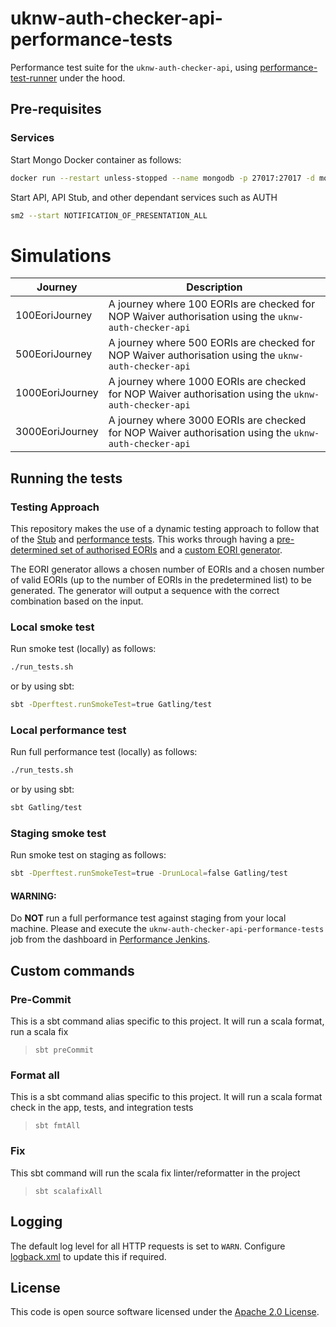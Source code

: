 
# uknw-auth-checker-api-performance-tests

Performance test suite for the `uknw-auth-checker-api`, using [performance-test-runner](https://github.com/hmrc/performance-test-runner) under the hood.

## Pre-requisites

### Services

Start Mongo Docker container as follows:

```bash
docker run --restart unless-stopped --name mongodb -p 27017:27017 -d mongo:5.0
```

Start API, API Stub, and other dependant services such as AUTH

```bash
sm2 --start NOTIFICATION_OF_PRESENTATION_ALL
```

# Simulations

| Journey         | Description                                                                                           |
|-----------------|-------------------------------------------------------------------------------------------------------|
| 100EoriJourney  | A journey where 100 EORIs are checked for NOP Waiver authorisation using the `uknw-auth-checker-api`  |
| 500EoriJourney  | A journey where 500 EORIs are checked for NOP Waiver authorisation using the `uknw-auth-checker-api`  |
| 1000EoriJourney | A journey where 1000 EORIs are checked for NOP Waiver authorisation using the `uknw-auth-checker-api` |
| 3000EoriJourney | A journey where 3000 EORIs are checked for NOP Waiver authorisation using the `uknw-auth-checker-api` |

## Running the tests

### Testing Approach

This repository makes the use of a dynamic testing approach to follow that of the
[Stub](https://github.com/hmrc/uknw-auth-checker-api-stub)
and [performance tests](https://github.com/hmrc/uknw-auth-checker-api-performance-tests).
This works through having a [pre-determined set of authorised EORIs](src/test/scala/uk/gov/hmrc/perftests/uknwauthcheckerapi/util/Eoris.scala)
and a [custom EORI generator](src/test/scala/uk/gov/hmrc/perftests/uknwauthcheckerapi/util/generators/EoriGenerator.scala).

The EORI generator allows a chosen number of EORIs and a chosen number of valid EORIs (up to the number of EORIs in the
predetermined list) to be generated. The generator will output a sequence with the correct combination based on the
input.

### Local smoke test

Run smoke test (locally) as follows:

```bash
./run_tests.sh
```

or by using sbt:

```bash
sbt -Dperftest.runSmokeTest=true Gatling/test
```

### Local performance test

Run full performance test (locally) as follows:

```bash
./run_tests.sh
```

or by using sbt:

```bash
sbt Gatling/test
```

### Staging smoke test

Run smoke test on staging as follows:

```bash
sbt -Dperftest.runSmokeTest=true -DrunLocal=false Gatling/test
```

#### WARNING:

Do **NOT** run a full performance test against staging from your local machine. Please and execute the `uknw-auth-checker-api-performance-tests` job from the dashboard in [Performance Jenkins](https://performance.tools.staging.tax.service.gov.uk).

## Custom commands

### Pre-Commit

This is a sbt command alias specific to this project. It will run a scala format, run a scala fix

> `sbt preCommit`

### Format all

This is a sbt command alias specific to this project. It will run a scala format
check in the app, tests, and integration tests

> `sbt fmtAll`

### Fix

This sbt command will run the scala fix linter/reformatter in the project

> `sbt scalafixAll`

## Logging

The default log level for all HTTP requests is set to `WARN`. Configure [logback.xml](src/test/resources/logback.xml) to update this if required.

## License

This code is open source software licensed under the [Apache 2.0 License]("http://www.apache.org/licenses/LICENSE-2.0.html").

